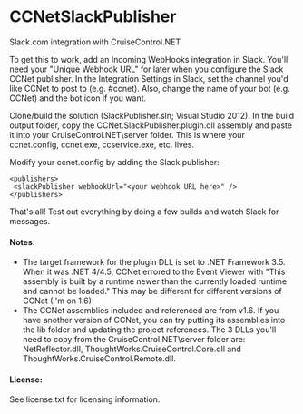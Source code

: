CCNetSlackPublisher
===================

Slack.com integration with CruiseControl.NET

To get this to work, add an Incoming WebHooks integration in Slack. You'll need your "Unique Webhook URL" for later when you configure the Slack CCNet publisher.  In the Integration Settings in Slack, set the channel you'd like CCNet to post to (e.g. #ccnet).  Also, change the name of your bot (e.g. CCNet) and the bot icon if you want.

Clone/build the solution (SlackPublisher.sln; Visual Studio 2012). In the build output folder, copy the CCNet.SlackPublisher.plugin.dll assembly and paste it into your CruiseControl.NET\server folder. This is where your ccnet.config, ccnet.exe, ccservice.exe, etc. lives.

Modify your ccnet.config by adding the Slack publisher:

```
<publishers>
 <slackPublisher webhookUrl="<your webhook URL here>" />
</publishers>
```

That's all! Test out everything by doing a few builds and watch Slack for messages.

#### Notes:
* The target framework for the plugin DLL is set to .NET Framework 3.5. When it was .NET 4/4.5, CCNet errored to the Event Viewer with "This assembly is built by a runtime newer than the currently loaded runtime and cannot be loaded." This may be different for different versions of CCNet (I'm on 1.6)
* The CCNet assemblies included and referenced are from v1.6. If you have another version of CCNet, you can try putting its assemblies into the lib folder and updating the project references. The 3 DLLs you'll need to copy from the CruiseControl.NET\server folder are: NetReflector.dll, ThoughtWorks.CruiseControl.Core.dll and ThoughtWorks.CruiseControl.Remote.dll.

#### License:
See license.txt for licensing information.
